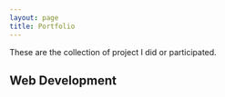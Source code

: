 ```yaml
---
layout: page
title: Portfolio
---
```


These are the collection of project I did or participated.

## Web Development
